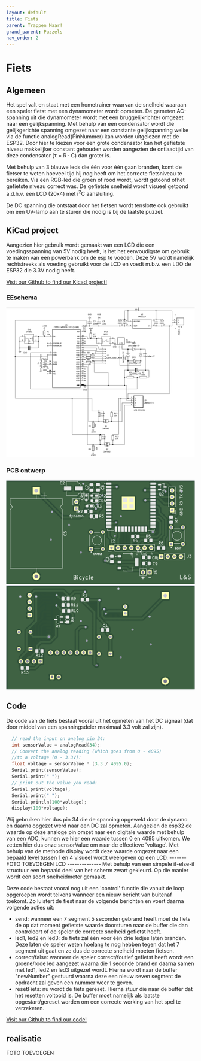 ```yaml
---
layout: default
title: Fiets
parent: Trappen Maar!
grand_parent: Puzzels
nav_order: 2
---
```

# Fiets
## Algemeen

Het spel valt en staat met een hometrainer waarvan de snelheid waaraan een speler fietst met een dynamometer wordt opmeten. De gemeten AC-spanning uit die dynamometer wordt met een bruggelijkrichter omgezet naar een gelijkspanning. Met behulp van een condensator wordt die gelijkgerichte spanning omgezet naar een
constante gelijkspanning welke via de functie analogRead(PinNummer) kan worden uitgelezen met de ESP32.
Door hier te kiezen voor een grote condensator kan het gefietste niveau makkelijker constant
gehouden worden aangezien de ontlaadtijd van deze condensator (τ = R · C) dan groter is.   

Met behulp van 3 blauwe leds die één voor één gaan branden, komt de fietser te weten hoeveel tijd
hij nog heeft om het correcte fietsniveau te bereiken. Via een RGB-led die groen of rood wordt, wordt getoond ofhet gefietste niveau correct was. De gefietste snelheid wordt visueel getoond a.d.h.v. een LCD (20x4) met i<sup>2</sup>C aansluiting.   

De DC spanning die ontstaat door het fietsen wordt tenslotte ook gebruikt om een UV-lamp aan te sturen die nodig is bij de laatste puzzel.

## KiCad project
Aangezien hier gebruik wordt gemaakt van een LCD die een voedingsspanning van 5V nodig heeft, is het het eenvoudigste om gebruik te maken van
een powerbank om de esp te voeden. Deze 5V wordt namelijk rechtstreeks als voeding gebruikt voor de LCD en voedt m.b.v. een LDO de ESP32 die 3.3V nodig heeft.

[Visit our Github to find our Kicad project!](https://github.com/PLAN-IT-B/BachelorProefTrappenMaar/tree/main/KiCad/Kicad-versie%20Bert/Fiets%20-%20zelfgemaakte%20level%20shifter/Fiets%20-%20zelfgemaakte%20level%20shifter)

### EEschema
![](2022-05-13-21-32-56.png)
### PCB ontwerp
![](2022-05-13-21-33-13.png)
![](2022-05-13-21-33-27.png)

## Code
De code van de fiets bestaat vooral uit het opmeten van het DC signaal (dat door middel van een spanningsdeler maximaal 3.3 volt zal zijn).
```c
  // read the input on analog pin 34:
  int sensorValue = analogRead(34);
  // Convert the analog reading (which goes from 0 - 4095) 
  //to a voltage (0 - 3.3V):
  float voltage = sensorValue * (3.3 / 4095.0);
  Serial.print(sensorValue);
  Serial.print(" ");
  // print out the value you read:
  Serial.print(voltage);
  Serial.print(" ");
  Serial.println(100*voltage);
  display(100*voltage);
```
Wij gebruiken hier dus pin 34 die de spanning opgewekt door de dynamo en daarna opgezet werd naar een DC zal opmeten. Aangezien de esp32 de waarde op deze analoge pin omzet naar een digitale waarde met behulp van een ADC, kunnen we hier een waarde tussen 0 en 4095 uitkomen. We zetten hier dus onze sensorValue om naar de effectieve 'voltage'. 
Met behulp van de methode display wordt deze waarde omgezet naar een bepaald level tussen 1 en 4 visueel wordt weergeven op een LCD. 
------- FOTO TOEVOEGEN LCD --------------
Met behulp van een simpele if-else-if structuur een bepaald deel van het scherm zwart gekleurd. Op die manier wordt een soort snelheidmeter gemaakt.   

Deze code bestaat vooral nog uit een 'control' functie die vanuit de loop opgeroepen wordt telkens wanneer een nieuw bericht van buitenaf toekomt. Zo luistert de fiest naar de volgende berichten en voert daarna volgende acties uit: 
* send: wanneer een 7 segment 5 seconden gebrand heeft moet de fiets de op dat moment gefietste waarde doorsturen naar de buffer die dan controleert of de speler de correcte snelheid gefietst heeft. 
* led1, led2 en led3: de fiets zal één voor één drie ledjes laten branden. Deze laten de speler weten hoelang te nog hebben tegen dat het 7 segment uit gaat en ze dus de correcte snelheid moeten fietsen. 
* correct/false: wanneer de speler correct/foutief gefietst heeft wordt een groene/rode led aangezet waarna die 1 seconde brand en daarna samen met led1, led2 en led3 uitgezet wordt. Hierna wordt naar de buffer "newNumber" gestuurd waarna deze een nieuw seven segment de opdracht zal geven een nummer weer te geven. 
* resetFiets: nu wordt de fiets gereset. Hierna stuur die naar de buffer dat het resetten voltooid is. De buffer moet namelijk als laatste opgestart/gereset worden om een correcte werking van het spel te verzekeren.
    
[Visit our Github to find our code!](https://github.com/PLAN-IT-B/BachelorProefTrappenMaar/tree/main/Volledige%20en%20werkende%20code/MeasuringDcVoltageWithCommunicationBuffer)


## realisatie
FOTO TOEVOEGEN